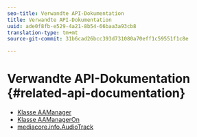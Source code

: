 ```yaml
---
seo-title: Verwandte API-Dokumentation
title: Verwandte API-Dokumentation
uuid: ade0f8fb-e529-4a21-8b54-66baa3a93cb8
translation-type: tm+mt
source-git-commit: 31b6cad26bcc393d731080a70eff1c59551f1c8e

---
```



# Verwandte API-Dokumentation {#related-api-documentation}

* [Klasse AAManager](https://help.adobe.com/en_US/primetime/api/reference_implementation/android/javadoc/com/adobe/primetime/reference/manager/AdsManager.html)
* [Klasse AAManagerOn](https://help.adobe.com/en_US/primetime/api/reference_implementation/android/javadoc/com/adobe/primetime/reference/manager/AAManagerOn.html)
* [mediacore.info.AudioTrack](https://help.adobe.com/en_US/primetime/api/psdk/javadoc/com/adobe/mediacore/info/AudioTrack.html)